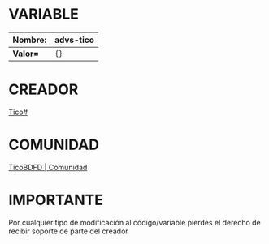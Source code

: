 # VARIABLE
| **Nombre:** | advs-tico |
|--------|------|
| **Valor=** | ``{}`` |

# CREADOR
[Tico#](https://discord.com/users/635160512832733185)

# COMUNIDAD
[TicoBDFD | Comunidad](https://discord.gg/YyAKWUXKtH)

# IMPORTANTE
Por cualquier tipo de modificación al código/variable pierdes el derecho de recibir soporte de parte del creador
